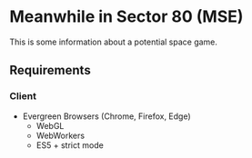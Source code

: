 # Meanwhile in Sector 80 (MSE)
This is some information about a potential space game.

## Requirements

### Client
- Evergreen Browsers (Chrome, Firefox, Edge)
	- WebGL
	- WebWorkers
	- ES5 + strict mode
